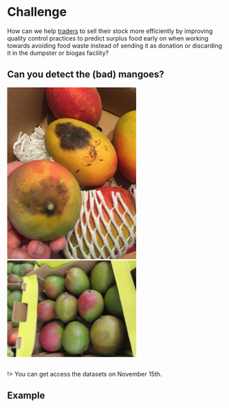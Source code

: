 # Challenge
How can we help <ins>traders</ins> to sell their stock more efficiently by improving quality control practices to predict surplus food early on when working towards avoiding food waste instead of sending it as donation or discarding it in the dumpster or biogas facility?


## Can you detect the (bad) mangoes? 
<img width="300px" src="https://raw.githubusercontent.com/Hackathon-for-Good/H4G_Hague_4thEdition/main/Food%20waste/4cb197c9-b5f2-4621-967a-d10091f0f13a.JPG">

<img width="300px" src="https://raw.githubusercontent.com/Hackathon-for-Good/H4G_Hague_4thEdition/main/Food%20waste/3a3c3e2a-4ac2-4969-a534-aff8a4b2b078.JPG"> 




```img 

```

!> You can get access the datasets on November 15th. 



## Example